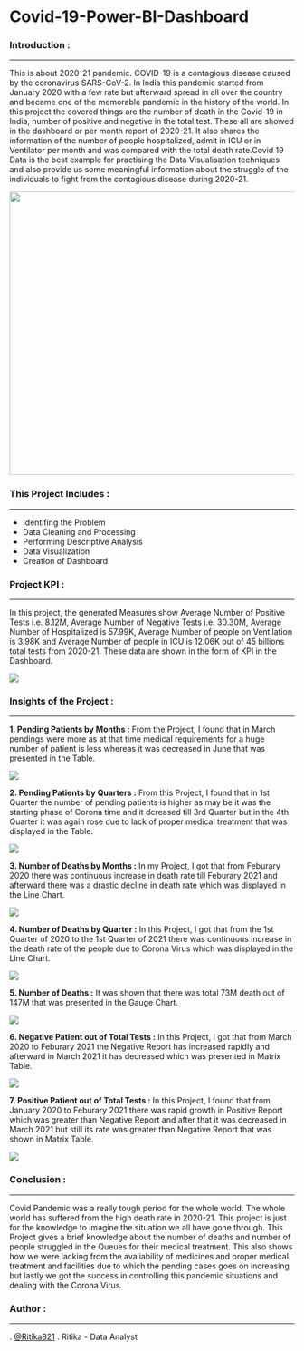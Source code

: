 # Covid-19-Power-BI-Dashboard

### Introduction :
---------------------------------------------------------------------------------------------------------------------------------------
This is about 2020-21 pandemic. COVID-19 is a contagious disease caused by the coronavirus SARS-CoV-2. In India this pandemic started from January 2020 with a few rate but afterward spread in all over the country and became one of the memorable pandemic in the history of the world. In this project the covered things are the number of death in the Covid-19 in India, number of positive and negative in the total test. These all are showed in the dashboard or per month report of 2020-21. It also shares the information of the number of people hospitalized, admit in ICU or in Ventilator per month and was compared with the total death rate.Covid 19 Data is the best example for practising the Data Visualisation techniques and also provide us some meaningful information about the struggle of the individuals to fight from the contagious disease during 2020-21.

<a><img align="centre" src="https://github.com/Ritika821/Covid-19-Power-BI-Dashboard/blob/main/Graphs/Corona.jpg" width="1200" height="500">
</a>


### This Project Includes :
-----------------------------------------------------------------------------------------------------------------------------------------------------
- Identifing the Problem
- Data Cleaning and Processing
- Performing Descriptive Analysis
- Data Visualization
- Creation of Dashboard

### Project KPI :
------------------------------------------------------------------------------------------------------------------------------------------------------------
In this project, the generated Measures show Average Number of Positive Tests i.e. 8.12M, Average Number of Negative Tests i.e. 30.30M, Average Number of Hospitalized is 57.99K, Average Number of people on Ventilation is 3.98K and Average Number of people in ICU is 12.06K out of 45 billions total tests from 2020-21. These data are shown in the form of KPI in the Dashboard.

<a><img align="centre" src="https://github.com/Ritika821/Covid-19-Power-BI-Dashboard/blob/main/Graphs/KPI.png">
</a>

### Insights of the Project :
-----------------------------------------------------------------------------------------------------------------------------------------------------------------
**1. Pending Patients by Months :**
From the Project, I found that in March pendings were more as at that time medical requirements for a huge number of patient is less whereas it was decreased in June that was presented in the Table.

<a><img align="centre" src="https://github.com/Ritika821/Covid-19-Power-BI-Dashboard/blob/main/Graphs/Pending%20by%20Months.png">
</a>

**2. Pending Patients by Quarters :**
From this Project, I found that in 1st Quarter the number of pending patients is higher as may be it was the starting phase of Corona time and it dcreased till 3rd Quarter but in the 4th Quarter it was again rose due to lack of proper medical treatment that was displayed in the Table.

<a><img align="centre" src="https://github.com/Ritika821/Covid-19-Power-BI-Dashboard/blob/main/Graphs/Pending%20by%20Quarters.png">
</a>

**3. Number of Deaths by Months :**
In my Project, I got that from Feburary 2020 there was continuous increase in death rate till Feburary 2021 and afterward there was a drastic decline in death rate which was displayed in the Line Chart.

<a><img align="centre" src="https://github.com/Ritika821/Covid-19-Power-BI-Dashboard/blob/main/Graphs/Death%20by%20Months.png">
</a>

**4. Number of Deaths by Quarter :**
In this Project, I got that from the 1st Quarter of 2020 to the 1st Quarter of 2021 there was continuous increase in the death rate of the people due to Corona Virus which was displayed in the Line Chart.

<a><img align="centre" src="https://github.com/Ritika821/Covid-19-Power-BI-Dashboard/blob/main/Graphs/Death%20by%20Quarters.png">
</a>

**5. Number of Deaths :**
It was shown that there was total 73M death out of 147M that was presented in the Gauge Chart.

<a><img align="centre" src="https://github.com/Ritika821/Covid-19-Power-BI-Dashboard/blob/main/Graphs/Number%20of%20Deaths.png">
</a>

**6. Negative Patient out of Total Tests :**
In this Project, I got that from March 2020 to Feburary 2021 the Negative Report has increased rapidly and afterward in March 2021 it has decreased which was presented in Matrix Table.

<a><img align="centre" src="https://github.com/Ritika821/Covid-19-Power-BI-Dashboard/blob/main/Graphs/Negative%20in%20Total%20Tests.png">
</a>

**7. Positive Patient out of Total Tests :**
In this Project, I found that from January 2020 to Feburary 2021 there was rapid growth in Positive Report which was greater than Negative Report and after that it was decreased in March 2021 but still its rate was greater than Negative Report that was shown in Matrix Table.

<a><img align="centre" src="https://github.com/Ritika821/Covid-19-Power-BI-Dashboard/blob/main/Graphs/Positive%20in%20Total%20Tests.png">
</a>


### Conclusion :
------------------------------------------------------------------------------------------------------------------------------------
Covid Pandemic was a really tough period for the whole world. The whole world has suffered from the high death rate in 2020-21. This project is just for the knowledge to imagine the situation we all have gone through. This Project gives a brief knowledge about the number of deaths and number of people struggled in the Queues for their medical treatment. This also shows how we were lacking from the avaliability of medicines and proper medical treatment and facilities due to which the pending cases goes on increasing but lastly we got the success in controlling this pandemic situations and dealing with the Corona Virus.

### Author :
--------------------------------------------------------------------------------------------------------------------------------------------------
. [@Ritika821](https://github.com/Ritika821)
. Ritika - Data Analyst
